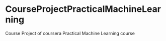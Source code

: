 # CourseProjectPracticalMachineLearning
Course Project of coursera Practical Machine Learning course

